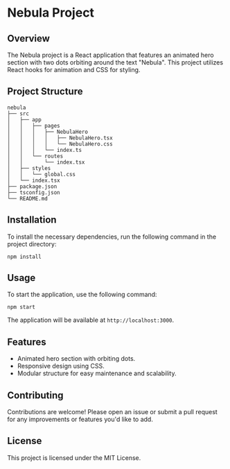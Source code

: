# Nebula Project

## Overview
The Nebula project is a React application that features an animated hero section with two dots orbiting around the text "Nebula". This project utilizes React hooks for animation and CSS for styling.

## Project Structure
```
nebula
├── src
│   ├── app
│   │   ├── pages
│   │   │   ├── NebulaHero
│   │   │   │   ├── NebulaHero.tsx
│   │   │   │   └── NebulaHero.css
│   │   │   └── index.ts
│   │   └── routes
│   │       └── index.tsx
│   ├── styles
│   │   └── global.css
│   └── index.tsx
├── package.json
├── tsconfig.json
└── README.md
```

## Installation
To install the necessary dependencies, run the following command in the project directory:

```
npm install
```

## Usage
To start the application, use the following command:

```
npm start
```

The application will be available at `http://localhost:3000`.

## Features
- Animated hero section with orbiting dots.
- Responsive design using CSS.
- Modular structure for easy maintenance and scalability.

## Contributing
Contributions are welcome! Please open an issue or submit a pull request for any improvements or features you'd like to add.

## License
This project is licensed under the MIT License.